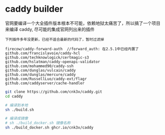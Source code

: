 # caddy builder

官网要编译一个大全插件版本根本不可能，依赖地狱太痛苦了，所以搞了一个项目来编译 caddy, 尽可能的集成官网列出来的插件

```text
下列插件多年没更新，已经不适合最新的代码了，暂时过滤掉

firecow/caddy-forward-auth  //forward_auth: 在2.5.1中已经内置了
github.com/francislavoie/caddy-hcl
github.com/techknowlogick/certmagic-s3
github.com/hslatman/caddy-openapi-validator
github.com/mohammed90/caddy-ssh
github.com/dunglas/vulcain/caddy
github.com/dunglas/mercure/caddy
github.com/RussellLuo/caddy-ext/flagr
github.com/caddyserver/cache-handler
```

```sh
git clone https://github.com/cnk3x/caddy.git
cd caddy

# 编译到本地
sh ./build.sh

# 编译成镜像
# sh ./build_docker.sh 镜像名称
sh ./build_docker.sh ghcr.io/cnk3x/caddy

```

